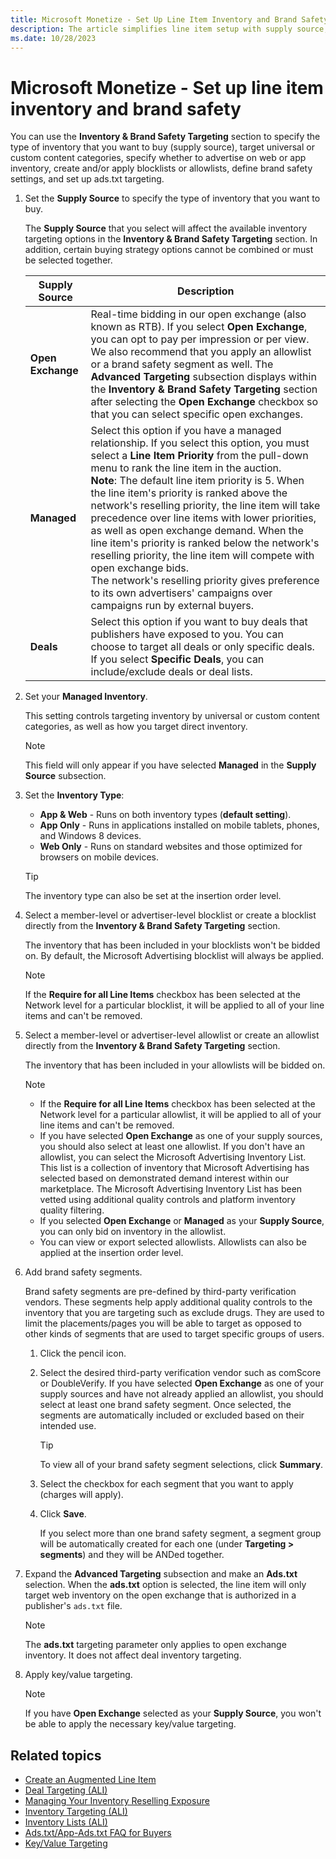 ```yaml
---
title: Microsoft Monetize - Set Up Line Item Inventory and Brand Safety
description: The article simplifies line item setup with supply source, content categories, inventory preferences, block/allowlists, brand safety, and ads.txt.
ms.date: 10/28/2023
---
```


# Microsoft Monetize - Set up line item inventory and brand safety

You can use the **Inventory & Brand Safety Targeting** section to specify the type of inventory that you want to buy (supply source), target universal or custom content categories, specify whether to advertise on web or app inventory, create and/or apply blocklists or allowlists, define brand safety settings, and set up ads.txt targeting.

1. Set the **Supply Source** to specify the type of inventory that you want to buy.

    The **Supply Source** that you select will affect the available inventory targeting options in the **Inventory & Brand Safety Targeting** section. In addition, certain buying strategy options cannot be combined or must be selected together.

   | Supply Source | Description |
   |---|---|
   | **Open Exchange** | Real-time bidding in our open exchange (also known as RTB). If you select **Open Exchange**, you can opt to pay per impression or per view. We also recommend that you apply an allowlist or a brand safety segment as well. The **Advanced Targeting** subsection displays within the **Inventory & Brand Safety Targeting** section after selecting the **Open Exchange** checkbox so that you can select specific open exchanges. |
   | **Managed** | Select this option if you have a managed relationship. If you select this option, you must select a **Line Item Priority** from the pull-down menu to rank the line item in the auction.<br>**Note**: The default line item priority is 5. When the line item's priority is ranked above the network's reselling priority, the line item will take precedence over line items with lower priorities, as well as open exchange demand. When the line item's priority is ranked below the network's reselling priority, the line item will compete with open exchange bids.<br>The network's reselling priority gives preference to its own advertisers' campaigns over campaigns run by external buyers. |
   | **Deals** | Select this option if you want to buy deals that publishers have exposed to you. You can choose to target all deals or only specific deals. If you select **Specific Deals**, you can include/exclude deals or deal lists. |

1. Set your **Managed Inventory**.

    This setting controls targeting inventory by universal or custom content categories, as well as how you target direct inventory.

    > [!NOTE]
    > This field will only appear if you have selected **Managed** in the **Supply Source** subsection.

1. Set the **Inventory Type**:
    - **App & Web** - Runs on both inventory types (**default setting**).
    - **App Only** - Runs in applications installed on mobile tablets, phones, and Windows 8 devices.
    - **Web Only** - Runs on standard websites and those optimized for browsers on mobile devices.

    > [!TIP]
    > The inventory type can also be set at the insertion order level.

1. Select a member-level or advertiser-level blocklist or create a blocklist directly from the **Inventory & Brand Safety Targeting** section.

    The inventory that has been included in your blocklists won't be bidded on. By default, the Microsoft Advertising blocklist will always be applied.
  
    > [!NOTE]
    > If the **Require for all Line Items** checkbox has been selected at the Network level for a particular blocklist, it will be applied to all of your line items and can't be removed.

1. Select a member-level or advertiser-level allowlist or create an allowlist directly from the **Inventory & Brand Safety Targeting** section.

    The inventory that has been included in your allowlists will be bidded on.

   > [!NOTE]
   >
   > - If the **Require for all Line Items** checkbox has been selected at the Network level for a particular allowlist, it will be applied to all of your line items and can't be removed.
   > - If you have selected **Open Exchange** as one of your supply sources, you should also select at least one allowlist. If you don't have an allowlist, you can select the Microsoft Advertising Inventory List. This list is a collection of inventory that Microsoft Advertising has selected based on demonstrated demand interest within our marketplace. The Microsoft Advertising Inventory List has been vetted using additional quality controls and platform inventory quality filtering.
   > - If you selected **Open Exchange** or **Managed** as your **Supply Source**, you can only bid on inventory in the allowlist.
   > - You can view or export selected allowlists. Allowlists can also be applied at the insertion order level.

1. Add brand safety segments.

    Brand safety segments are pre-defined by third-party verification vendors. These segments help apply additional quality controls to the inventory that you are targeting such as exclude drugs. They are used to limit the placements/pages you will be able to target as opposed to other kinds of segments that are used to target specific
    groups of users.

    1. Click the pencil icon.
    1. Select the desired third-party verification vendor such as comScore or DoubleVerify. If you have selected **Open Exchange** as one of your supply sources and have not already applied an allowlist, you should select at least one brand safety segment. Once selected, the segments are automatically included or excluded based on their intended use.

       > [!TIP]
       > To view all of your brand safety segment selections, click **Summary**.

    1. Select the checkbox for each segment that you want to apply (charges will apply).

    1. Click **Save**.

       If you select more than one brand safety segment, a segment group will be automatically created for each one (under **Targeting \> segments**)  and they will be ANDed together.

1. Expand the **Advanced Targeting** subsection and make an **Ads.txt** selection. When the **ads.txt** option is selected, the line item will only target web inventory on the open exchange that is authorized in a publisher's `ads.txt` file.

    > [!NOTE]
    > The **ads.txt** targeting parameter only applies to open exchange inventory. It does not affect deal inventory targeting.

1. Apply key/value targeting.

    > [!NOTE]
    > If you have **Open Exchange** selected as your **Supply Source**, you won't be able to apply the necessary key/value targeting.

## Related topics

- [Create an Augmented Line Item](create-an-augmented-line-item-ali.md)
- [Deal Targeting (ALI)](deal-targeting-ali.md)
- [Managing Your Inventory Reselling Exposure](managing-your-inventory-reselling-exposure.md)
- [Inventory Targeting (ALI)](inventory-targeting-ali.md)
- [Inventory Lists (ALI)](inventory-lists-ali-only.md)
- [Ads.txt/App-Ads.txt FAQ for Buyers](../industry-reference/ads-txt---app-ads-txt-faq-for-buyers.md)
- [Key/Value Targeting](key-value-targeting.md)
